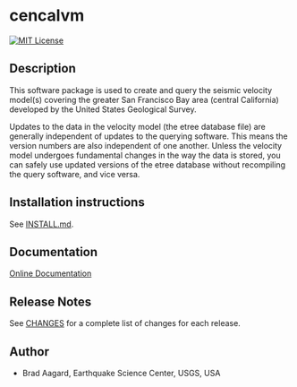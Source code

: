 # cencalvm

[![MIT License](https://img.shields.io/badge/license-MIT-blue.svg)](https://github.com/baagaard-usgs/cencalvm/blob/master/LICENSE)

## Description

This software package is used to create and query the seismic velocity
model(s) covering the greater San Francisco Bay area (central
California) developed by the United States Geological Survey.

Updates to the data in the velocity model (the etree database file)
are generally independent of updates to the querying software. This
means the version numbers are also independent of one another. Unless
the velocity model undergoes fundamental changes in the way the data
is stored, you can safely use updated versions of the etree database
without recompiling the query software, and vice versa.

## Installation instructions

See [INSTALL.md](INSTALL.md).
		
## Documentation

[Online Documentation](https://baagaard-usgs.github.io/cencalvm)

## Release Notes

See [CHANGES](CHANGES.md) for a complete list of changes for each
release.

## Author

* Brad Aagard, Earthquake Science Center, USGS, USA
